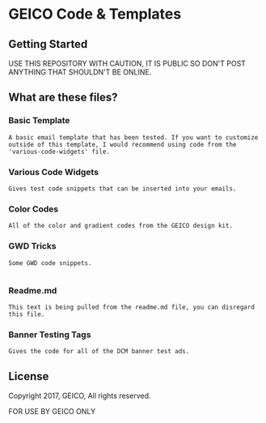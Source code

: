 # GEICO Code & Templates



## Getting Started
USE THIS REPOSITORY WITH CAUTION, IT IS PUBLIC SO DON'T POST ANYTHING THAT SHOULDN'T BE ONLINE.


## What are these files?
### Basic Template


```
A basic email template that has been tested. If you want to customize outside of this template, I would recommend using code from the 'various-code-widgets' file.
```

### Various Code Widgets


```
Gives test code snippets that can be inserted into your emails.
```

### Color Codes


```
All of the color and gradient codes from the GEICO design kit.
```
### GWD Tricks


```
Some GWD code snippets.


```

### Readme.md


```
This text is being pulled from the readme.md file, you can disregard this file.
```

### Banner Testing Tags


```
Gives the code for all of the DCM banner test ads.
```



## License

Copyright 2017, GEICO, All rights reserved.

FOR USE BY GEICO ONLY

